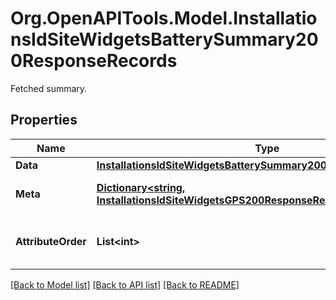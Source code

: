 # Org.OpenAPITools.Model.InstallationsIdSiteWidgetsBatterySummary200ResponseRecords
Fetched summary.

## Properties

Name | Type | Description | Notes
------------ | ------------- | ------------- | -------------
**Data** | [**InstallationsIdSiteWidgetsBatterySummary200ResponseRecordsData**](InstallationsIdSiteWidgetsBatterySummary200ResponseRecordsData.md) |  | 
**Meta** | [**Dictionary&lt;string, InstallationsIdSiteWidgetsGPS200ResponseRecordsMetaValue&gt;**](InstallationsIdSiteWidgetsGPS200ResponseRecordsMetaValue.md) | Meta data per data attribute. | 
**AttributeOrder** | **List&lt;int&gt;** | Sorting order of data attributes. | 

[[Back to Model list]](../../README.md#documentation-for-models) [[Back to API list]](../../README.md#documentation-for-api-endpoints) [[Back to README]](../../README.md)

